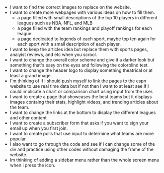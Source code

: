 - I want to find the correct images to replace on the website.
- I want to create more webpages with various ideas on how to fill them.
    - a page filled with small descriptions of the top 10 players in different leagues such as NBA, NFL, and MLB
    - a page filled with the team rankings and playoff rankings for each league.
    - a page dedicated to legends of each sport, maybe top ten again for each sport with a small description of each player.
- I want to keep the articles idea but replace them with sports pages, analyist reviews, and etc when you scrool.
- I want to change the overall color scheme and give it a darker look but something that's easy on the eyes and following the colorblind test.
- I want to change the header logo to display something theatrical or at least a grand image.
- I'm thinking of if i should push myself to link the pages to the espn website to use real time data but if not then I want to at least see if I could implicate a chart or comparison chart using input from the user.
- I want to create a page that showcases the best teams but it displays images containg their stats, highlight videos, and trending articles about the team.
- I want to change the links at the bottom to display the different leagues and other content
- I want to create a subscriber form that asks if you want to sign your email up when you first join.
- I want to create polls that use input to determine what teams are more popular.
- I also want to go through the code and see if i can change some of the div and practice using other codes without damaging the frame of the website.
- Im thinking of adding a sidebar menu rather than the whole screen menu when i press the icon.